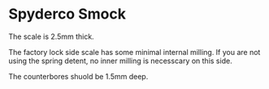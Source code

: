 # Spyderco Smock



The scale is 2.5mm thick.

The factory lock side scale has some minimal internal milling. If you are not using the spring detent, 
no inner milling is necesscary on this side.

The counterbores shuold be 1.5mm deep.